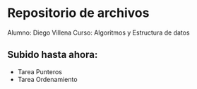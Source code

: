 # Repositorio de archivos
Alumno: Diego Villena
Curso: Algoritmos y Estructura de datos

## Subido hasta ahora:
- Tarea Punteros
- Tarea Ordenamiento